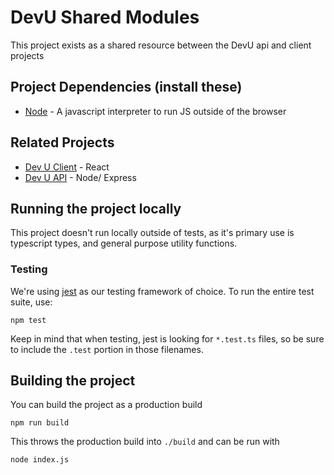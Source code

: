 # DevU Shared Modules

This project exists as a shared resource between the DevU api and client projects

## Project Dependencies (install these)

- [Node](https://nodejs.org/en/) - A javascript interpreter to run JS outside of the browser

## Related Projects

- [Dev U Client](https://github.com/UBAutograding/devU-client) - React
- [Dev U API](https://github.com/UBAutograding/devU-api) - Node/ Express

## Running the project locally

This project doesn't run locally outside of tests, as it's primary use is typescript types, and general purpose utility functions.

### Testing

We're using [jest](https://jestjs.io/docs/getting-started) as our testing framework of choice. To run the entire test suite, use:

```
npm test
```

Keep in mind that when testing, jest is looking for `*.test.ts` files, so be sure to include the `.test` portion in those filenames.

## Building the project

You can build the project as a production build

```
npm run build
```

This throws the production build into `./build` and can be run with

```
node index.js
```
